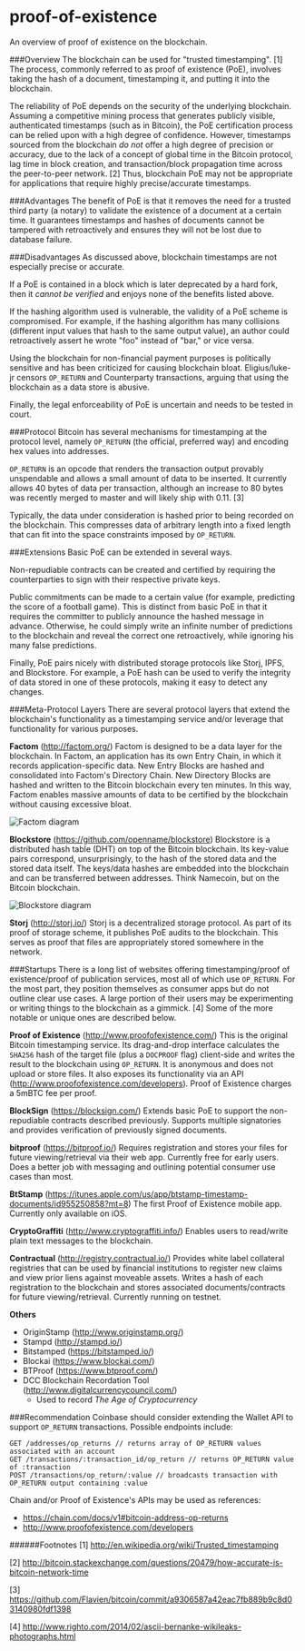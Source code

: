 # proof-of-existence
An overview of proof of existence on the blockchain.

###Overview
The blockchain can be used for "trusted timestamping". [1] The process, commonly referred to as proof of existence (PoE), involves taking the hash of a document, timestamping it, and putting it into the blockchain.

The reliability of PoE depends on the security of the underlying blockchain. Assuming a competitive mining process that generates publicly visible, authenticated timestamps (such as in Bitcoin), the PoE certification process can be relied upon with a high degree of confidence. However, timestamps sourced from the blockchain *do not* offer a high degree of precision or accuracy, due to the lack of a concept of global time in the Bitcoin protocol, lag time in block creation, and transaction/block propagation time across the peer-to-peer network. [2] Thus, blockchain PoE may not be appropriate for applications that require highly precise/accurate timestamps.

###Advantages
The benefit of PoE is that it removes the need for a trusted third party (a notary) to validate the existence of a document at a certain time. It guarantees timestamps and hashes of documents cannot be tampered with retroactively and ensures they will not be lost due to database failure.

###Disadvantages
As discussed above, blockchain timestamps are not especially precise or accurate.

If a PoE is contained in a block which is later deprecated by a hard fork, then it *cannot be verified* and enjoys none of the benefits listed above.

If the hashing algorithm used is vulnerable, the validity of a PoE scheme is compromised. For example, if the hashing algorithm has many collisions (different input values that hash to the same output value), an author could retroactively assert he wrote "foo" instead of "bar," or vice versa.

Using the blockchain for non-financial payment purposes is politically sensitive and has been criticized for causing blockchain bloat. Eligius/luke-jr censors `OP_RETURN` and Counterparty transactions, arguing that using the blockchain as a data store is abusive.

Finally, the legal enforceability of PoE is uncertain and needs to be tested in court.

###Protocol
Bitcoin has several mechanisms for timestamping at the protocol level, namely `OP_RETURN` (the official, preferred way) and encoding hex values into addresses.

`OP_RETURN` is an opcode that renders the transaction output provably unspendable and allows a small amount of data to be inserted. It currently allows 40 bytes of data per transaction, although an increase to 80 bytes was recently merged to master and will likely ship with 0.11. [3] 

Typically, the data under consideration is hashed prior to being recorded on the blockchain. This compresses data of arbitrary length into a fixed length that can fit into the space constraints imposed by `OP_RETURN`.

###Extensions
Basic PoE can be extended in several ways.

Non-repudiable contracts can be created and certified by requiring the counterparties to sign with their respective private keys.

Public commitments can be made to a certain value (for example, predicting the score of a football game). This is distinct from basic PoE in that it requires the committer to publicly announce the hashed message in advance. Otherwise, he could simply write an infinite number of predictions to the blockchain and reveal the correct one retroactively, while ignoring his many false predictions.

Finally, PoE pairs nicely with distributed storage protocols like Storj, IPFS, and Blockstore. For example, a PoE hash can be used to verify the integrity of data stored in one of these protocols, making it easy to detect any changes.

###Meta-Protocol Layers
There are several protocol layers that extend the blockchain's functionality as a timestamping service and/or leverage that functionality for various purposes.

**Factom** (http://factom.org/)
Factom is designed to be a data layer for the blockchain. In Factom, an application has its own Entry Chain, in which it records application-specific data. New Entry Blocks are hashed and consolidated into Factom's Directory Chain. New Directory Blocks are hashed and written to the Bitcoin blockchain every ten minutes. In this way, Factom enables massive amounts of data to be certified by the blockchain without causing excessive bloat.

![Factom diagram](https://s3.amazonaws.com/maclanewilkison/factom-diagram.png)

**Blockstore** (https://github.com/openname/blockstore)
Blockstore is a distributed hash table (DHT) on top of the Bitcoin blockchain. Its key-value pairs correspond, unsurprisingly, to the hash of the stored data and the stored data itself. The keys/data hashes are embedded into the blockchain and can be transferred between addresses. Think Namecoin, but on the Bitcoin blockchain.

![Blockstore diagram](https://s3.amazonaws.com/maclanewilkison/openname-bitcoin-dht-diagram-4.png)

**Storj** (http://storj.io/)
Storj is a decentralized storage protocol. As part of its proof of storage scheme, it publishes PoE audits to the blockchain. This serves as proof that files are appropriately stored somewhere in the network.

###Startups
There is a long list of websites offering timestamping/proof of existence/proof of publication services, most all of which use `OP_RETURN`. For the most part, they position themselves as consumer apps but do not outline clear use cases. A large portion of their users may be experimenting or writing things to the blockchain as a gimmick. [4] Some of the more notable or unique ones are described below.

**Proof of Existence** (http://www.proofofexistence.com/)
This is the original Bitcoin timestamping service. Its drag-and-drop interface calculates the `SHA256` hash of the target file (plus a `DOCPROOF` flag) client-side and writes the result to the blockchain using `OP_RETURN`. It is anonymous and does not upload or store files. It also exposes its functionality via an API (http://www.proofofexistence.com/developers). Proof of Existence charges a 5mBTC fee per proof.

**BlockSign** (https://blocksign.com/)
Extends basic PoE to support the non-repudiable contracts described previously. Supports multiple signatories and provides verification of previously signed documents.

**bitproof** (https://bitproof.io/)
Requires registration and stores your files for future viewing/retrieval via their web app. Currently free for early users. Does a better job with messaging and outlining potential consumer use cases than most.

**BtStamp** (https://itunes.apple.com/us/app/btstamp-timestamp-documents/id955250858?mt=8)
The first Proof of Existence mobile app. Currently only available on iOS.

**CryptoGraffiti** (http://www.cryptograffiti.info/)
Enables users to read/write plain text messages to the blockchain.

**Contractual** (http://registry.contractual.io/)
Provides white label collateral registries that can be used by financial institutions to register new claims and view prior liens against moveable assets. Writes a hash of each registration to the blockchain and stores associated documents/contracts for future viewing/retrieval. Currently running on testnet.

**Others**

- OriginStamp (http://www.originstamp.org/)
- Stampd (http://stampd.io/)
- Bitstamped (https://bitstamped.io/)
- Blockai (https://www.blockai.com/)
- BTProof (https://www.btproof.com/)
- DCC Blockchain Recordation Tool (http://www.digitalcurrencycouncil.com/)
  - Used to record *The Age of Cryptocurrency*

###Recommendation
Coinbase should consider extending the Wallet API to support `OP_RETURN` transactions. Possible endpoints include:

	GET /addresses/op_returns // returns array of OP_RETURN values associated with an account
    GET /transactions/:transaction_id/op_return // returns OP_RETURN value of :transaction
	POST /transactions/op_return/:value // broadcasts transaction with OP_RETURN output containing :value

Chain and/or Proof of Existence's APIs may be used as references:

- https://chain.com/docs/v1#bitcoin-address-op-returns
- http://www.proofofexistence.com/developers


######Footnotes
[1] http://en.wikipedia.org/wiki/Trusted_timestamping

[2] http://bitcoin.stackexchange.com/questions/20479/how-accurate-is-bitcoin-network-time

[3] https://github.com/Flavien/bitcoin/commit/a9306587a42eac7fb889b9c8d03140980fdf1398

[4] http://www.righto.com/2014/02/ascii-bernanke-wikileaks-photographs.html
